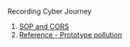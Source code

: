 Recording Cyber Journey


1. [SOP and CORS](notes/SOP%20and%20CORS.md)
2. [Reference - Prototype pollution](Week%202%20Prototype/Reference%20-%20Prototype%20pollution.md)
